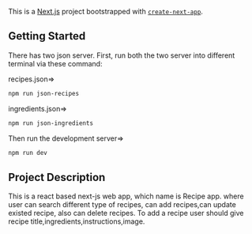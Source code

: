 This is a [Next.js](https://nextjs.org/) project bootstrapped with [`create-next-app`](https://github.com/vercel/next.js/tree/canary/packages/create-next-app).

## Getting Started
There has two json server. First, run both the two server into different terminal via these command:

recipes.json=>
```diff
npm run json-recipes
```

ingredients.json=>
```diff
npm run json-ingredients
```

Then run the development server=>
```diff
npm run dev
```

## Project Description
This is a react based next-js web app, which name is Recipe app. where user can search different type of recipes, can add recipes,can update existed recipe, also can delete recipes. To add a recipe user should give recipe title,ingredients,instructions,image.

